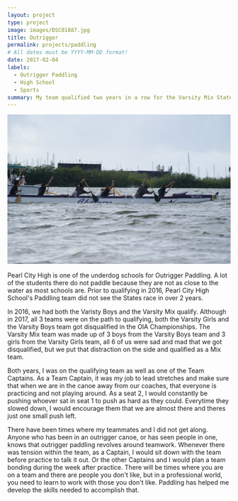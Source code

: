```yaml
---
layout: project
type: project
image: images/DSC01887.jpg
title: Outrigger
permalink: projects/paddling
# All dates must be YYYY-MM-DD format!
date: 2017-02-04
labels:
  - Outrigger Paddling
  - High School
  - Sports
summary: My team qualified two years in a row for the Varsity Mix States Paddling Race.
---
```


<img class="ui medium right floated rounded image" src="../images/DSC01887.JPG">

Pearl City High is one of the underdog schools for Outrigger Paddling. A lot of the students there do not paddle because they are not as close to the water as most schools are. Prior to qualifying in 2016, Pearl City High School's Paddling team did not see the States race in over 2 years. 

In 2016, we had both the Varisty Boys and the Varsity Mix qualify. Although in 2017, all 3 teams were on the path to qualifying, both the Varsity Girls and the Varsity Boys team got disqualified in the OIA Championships. The Varsity Mix team was made up of 3 boys from the Varsity Boys team and 3 girls from the Varsity Girls team, all 6 of us were sad and mad that we got disqualified, but we put that distraction on the side and qualified as a Mix team. 

Both years, I was on the qualifying team as well as one of the Team Captains. As a Team Captain, it was my job to lead stretches and make sure that when we are in the canoe away from our coaches, that everyone is practicing and not playing around. As a seat 2, I would constantly be pushing whoever sat in seat 1 to push as hard as they could. Everytime they slowed down, I would encourage them that we are almost there and theres just one small push left.

There have been times where my teammates and I did not get along. Anyone who has been in an outrigger canoe, or has seen people in one, knows that outrigger paddling revolves around teamwork. Whenever there was tension within the team, as a Captain, I would sit down with the team before practice to talk it out. Or the other Captains and I would plan a team bonding during the week after practice. There will be times where you are on a team and there are people you don't like, but in a professional world, you need to learn to work with those you don't like. Paddling has helped me develop the skills needed to accomplish that.
